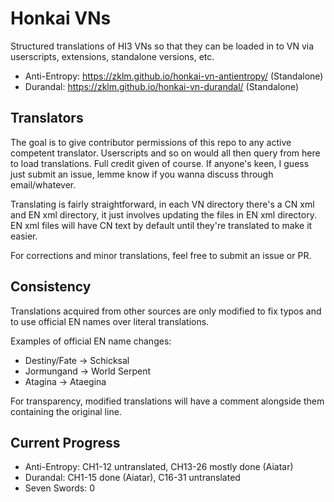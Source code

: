 # Honkai VNs
Structured translations of HI3 VNs so that they can be loaded in to VN via userscripts, extensions, standalone versions, etc.

* Anti-Entropy: https://zklm.github.io/honkai-vn-antientropy/ (Standalone)
* Durandal: https://zklm.github.io/honkai-vn-durandal/ (Standalone)

## Translators
The goal is to give contributor permissions of this repo to any active competent translator. Userscripts and so on would all then query from here to load translations. Full credit given of course. If anyone's keen, I guess just submit an issue, lemme know if you wanna discuss through email/whatever.

Translating is fairly straightforward, in each VN directory there's a CN xml and EN xml directory, it just involves updating the files in EN xml directory. EN xml files will have CN text by default until they're translated to make it easier.

For corrections and minor translations, feel free to submit an issue or PR.

## Consistency
Translations acquired from other sources are only modified to fix typos and to use official EN names over literal translations. 

Examples of official EN name changes:
* Destiny/Fate -> Schicksal
* Jormungand -> World Serpent
* Atagina -> Ataegina

For transparency, modified translations will have a comment alongside them containing the original line.

## Current Progress
* Anti-Entropy: CH1-12 untranslated, CH13-26 mostly done (Aiatar)
* Durandal: CH1-15 done (Aiatar), C16-31 untranslated
* Seven Swords: 0

